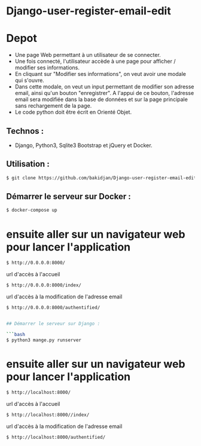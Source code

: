 # Django-user-register-email-edit
# Depot 
> 
 * Une page Web permettant à un utilisateur de se connecter.
 *  Une fois connecté, l'utilisateur accède à une page pour afficher / modifier ses informations.
 * En cliquant sur "Modifier ses informations", on veut avoir une modale qui s'ouvre.
 *  Dans cette modale,  on veut un input permettant de modifier son adresse email, ainsi qu'un bouton "enregistrer". A l'appui de ce bouton, l'adresse email sera modifiée dans la base de données et sur la page principale sans rechargement de la page.
 * Le code python doit être écrit en Orienté Objet.
>

## Technos :  
* Django, Python3, Sqlite3 Bootstrap et jQuery et Docker.
## Utilisation : 

```bash
$ git clone https://github.com/bakidjan/Django-user-register-email-edit.git
```
## Démarrer le serveur sur Docker : 

```bash
$ docker-compose up
```
# ensuite aller sur un navigateur web pour lancer l'application
```bash
$ http://0.0.0.0:8000/
```
url d'accès à l'accueil
```bash
$ http://0.0.0.0:8000/index/
```
url d'accès à la modification de l'adresse email
```bash
$ http://0.0.0.0:8000/authentified/


## Démarrer le serveur sur Django : 

```bash
$ python3 mange.py runserver
```
# ensuite aller sur un navigateur web pour lancer l'application
```bash
$ http://localhost:8000/
```
url d'accès à l'accueil
```bash
$ http://localhost:8000//index/
```
url d'accès à la modification de l'adresse email
```bash
$ http://localhost:8000/authentified/
```
